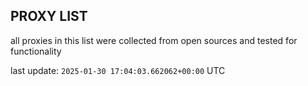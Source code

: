 ## PROXY LIST

all proxies in this list were collected from open sources and tested for functionality

last update: `2025-01-30 17:04:03.662062+00:00` UTC